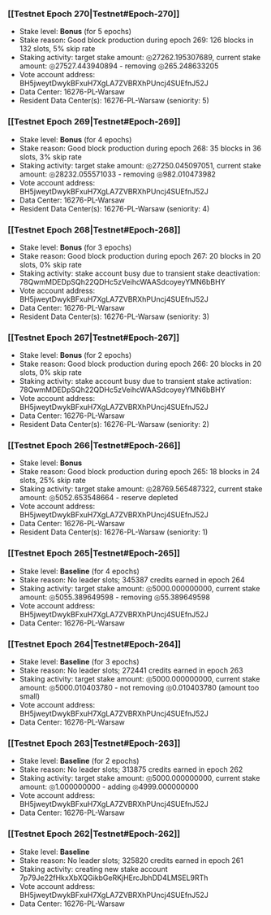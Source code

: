 ### [[Testnet Epoch 270|Testnet#Epoch-270]]
* Stake level: **Bonus** (for 5 epochs)
* Stake reason: Good block production during epoch 269: 126 blocks in 132 slots, 5% skip rate
* Staking activity: target stake amount: ◎27262.195307689, current stake amount: ◎27527.443940894 - removing ◎265.248633205
* Vote account address: BH5jweytDwykBFxuH7XgLA7ZVBRXhPUncj4SUEfnJ52J
* Data Center: 16276-PL-Warsaw
* Resident Data Center(s): 16276-PL-Warsaw (seniority: 5)
### [[Testnet Epoch 269|Testnet#Epoch-269]]
* Stake level: **Bonus** (for 4 epochs)
* Stake reason: Good block production during epoch 268: 35 blocks in 36 slots, 3% skip rate
* Staking activity: target stake amount: ◎27250.045097051, current stake amount: ◎28232.055571033 - removing ◎982.010473982
* Vote account address: BH5jweytDwykBFxuH7XgLA7ZVBRXhPUncj4SUEfnJ52J
* Data Center: 16276-PL-Warsaw
* Resident Data Center(s): 16276-PL-Warsaw (seniority: 4)
### [[Testnet Epoch 268|Testnet#Epoch-268]]
* Stake level: **Bonus** (for 3 epochs)
* Stake reason: Good block production during epoch 267: 20 blocks in 20 slots, 0% skip rate
* Staking activity: stake account busy due to transient stake deactivation: 78QwmMDEDpSQh22QDHc5zVeihcWAASdcoyeyYMN6bBHY
* Vote account address: BH5jweytDwykBFxuH7XgLA7ZVBRXhPUncj4SUEfnJ52J
* Data Center: 16276-PL-Warsaw
* Resident Data Center(s): 16276-PL-Warsaw (seniority: 3)
### [[Testnet Epoch 267|Testnet#Epoch-267]]
* Stake level: **Bonus** (for 2 epochs)
* Stake reason: Good block production during epoch 266: 20 blocks in 20 slots, 0% skip rate
* Staking activity: stake account busy due to transient stake activation: 78QwmMDEDpSQh22QDHc5zVeihcWAASdcoyeyYMN6bBHY
* Vote account address: BH5jweytDwykBFxuH7XgLA7ZVBRXhPUncj4SUEfnJ52J
* Data Center: 16276-PL-Warsaw
* Resident Data Center(s): 16276-PL-Warsaw (seniority: 2)
### [[Testnet Epoch 266|Testnet#Epoch-266]]
* Stake level: **Bonus**
* Stake reason: Good block production during epoch 265: 18 blocks in 24 slots, 25% skip rate
* Staking activity: target stake amount: ◎28769.565487322, current stake amount: ◎5052.653548664 - reserve depleted
* Vote account address: BH5jweytDwykBFxuH7XgLA7ZVBRXhPUncj4SUEfnJ52J
* Data Center: 16276-PL-Warsaw
* Resident Data Center(s): 16276-PL-Warsaw (seniority: 1)
### [[Testnet Epoch 265|Testnet#Epoch-265]]
* Stake level: **Baseline** (for 4 epochs)
* Stake reason: No leader slots; 345387 credits earned in epoch 264
* Staking activity: target stake amount: ◎5000.000000000, current stake amount: ◎5055.389649598 - removing ◎55.389649598
* Vote account address: BH5jweytDwykBFxuH7XgLA7ZVBRXhPUncj4SUEfnJ52J
* Data Center: 16276-PL-Warsaw
### [[Testnet Epoch 264|Testnet#Epoch-264]]
* Stake level: **Baseline** (for 3 epochs)
* Stake reason: No leader slots; 272441 credits earned in epoch 263
* Staking activity: target stake amount: ◎5000.000000000, current stake amount: ◎5000.010403780 - not removing ◎0.010403780 (amount too small)
* Vote account address: BH5jweytDwykBFxuH7XgLA7ZVBRXhPUncj4SUEfnJ52J
* Data Center: 16276-PL-Warsaw
### [[Testnet Epoch 263|Testnet#Epoch-263]]
* Stake level: **Baseline** (for 2 epochs)
* Stake reason: No leader slots; 313875 credits earned in epoch 262
* Staking activity: target stake amount: ◎5000.000000000, current stake amount: ◎1.000000000 - adding ◎4999.000000000
* Vote account address: BH5jweytDwykBFxuH7XgLA7ZVBRXhPUncj4SUEfnJ52J
* Data Center: 16276-PL-Warsaw
### [[Testnet Epoch 262|Testnet#Epoch-262]]
* Stake level: **Baseline**
* Stake reason: No leader slots; 325820 credits earned in epoch 261
* Staking activity: creating new stake account 7p79Je22fHkxXbXQGikbGeRKjHErcJbhDD4LMSEL9RTh
* Vote account address: BH5jweytDwykBFxuH7XgLA7ZVBRXhPUncj4SUEfnJ52J
* Data Center: 16276-PL-Warsaw